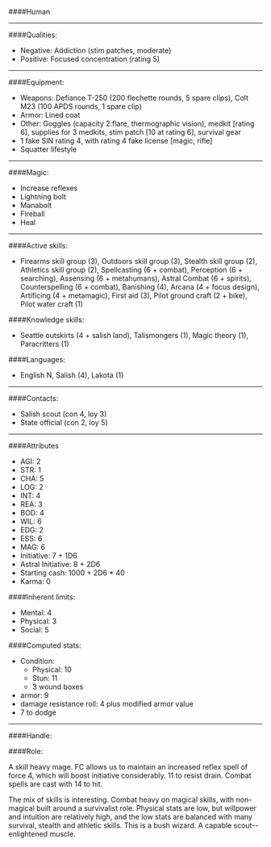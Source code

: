 ####Human
____
####Qualities:

- Negative: Addiction (stim patches, moderate)
- Positive: Focused concentration (rating 5)

____
####Equipment:

- Weapons: Defiance T-250 (200 flechette rounds, 5 spare clips), Colt M23 (100 APDS rounds, 1 spare clip)
- Armor: Lined coat
- Other: Goggles (capacity 2:flare, thermographic vision), medkit [rating 6], supplies for 3 medkits, stim patch [10 at rating 6], survival gear
- 1 fake SIN rating 4, with rating 4 fake license [magic, rifle]
- Squatter lifestyle

____
####Magic:

- Increase reflexes
- Lightning bolt
- Manabolt
- Fireball
- Heal

____
####Active skills:

- Firearms skill group (3), Outdoors skill group (3), Stealth skill group (2), Athletics skill group (2), Spellcasting (6 + combat), Perception (6 + searching), Assensing (6 + metahumans), Astral Combat (6 + spirits), Counterspelling (6 + combat), Banishing (4), Arcana (4 + focus design), Artificing (4 + metamagic), First aid (3), Pilot ground craft (2 + bike), Pilot water craft (1)

####Knowledge skills:

- Seattle outskirts (4 + salish land), Talismongers (1), Magic theory (1), Paracritters (1)

####Languages:

- English N, Salish (4), Lakota (1)

____
####Contacts:

- Salish scout (con 4, loy 3)
- State official (con 2, loy 5)

____
####Attributes

- AGI: 2
- STR: 1
- CHA: 5
- LOG: 2
- INT: 4
- REA: 3
- BOD: 4
- WIL: 6
- EDG: 2
- ESS: 6
- MAG: 6
- Initiative: 7 + 1D6
- Astral Initiative: 8 + 2D6
- Starting cash: 1000 + 2D6 * 40
- Karma: 0

####Inherent limits:

- Mental: 4
- Physical: 3
- Social: 5

####Computed stats:

- Condition:
	- Physical: 10
	- Stun: 11
	- 3 wound boxes
- armor: 9
- damage resistance roll: 4 plus modified armor value
- 7 to dodge

____
####Handle:

####Role:

A skill heavy mage. FC allows us to maintain an increased reflex spell of force 4, which will boost initiative considerably. 11 to resist drain. Combat spells are cast with 14 to hit.

The mix of skills is interesting. Combat heavy on magical skills, with non-magical built around a survivalist role. Physical stats are low, but willpower and intuition are relatively high, and the low stats are balanced with many survival, stealth and athletic skills. This is a bush wizard. A capable scout--enlightened muscle.